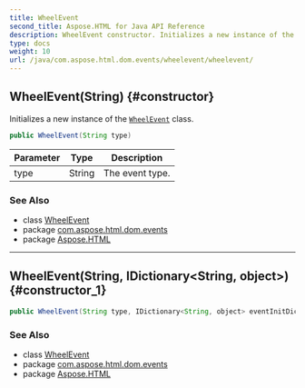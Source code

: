 ```yaml
---
title: WheelEvent
second_title: Aspose.HTML for Java API Reference
description: WheelEvent constructor. Initializes a new instance of the WheelEvent class
type: docs
weight: 10
url: /java/com.aspose.html.dom.events/wheelevent/wheelevent/
---
```

## WheelEvent(String) {#constructor}

Initializes a new instance of the [`WheelEvent`](../) class.

```java
public WheelEvent(String type)
```

| Parameter | Type | Description |
| --- | --- | --- |
| type | String | The event type. |

### See Also

* class [WheelEvent](../)
* package [com.aspose.html.dom.events](../../wheelevent/)
* package [Aspose.HTML](../../../)

---

## WheelEvent(String, IDictionary&lt;String, object&gt;) {#constructor_1}

```java
public WheelEvent(String type, IDictionary<String, object> eventInitDict)
```

### See Also

* class [WheelEvent](../)
* package [com.aspose.html.dom.events](../../wheelevent/)
* package [Aspose.HTML](../../../)
